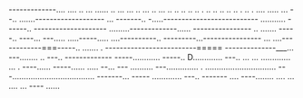 -------------.... .... .. ... ...... .. ... ... .. ... .. ... .. .. .. .. .. . .. .. .. .. .. . .. . .... 
..... ...
--.. .......-------------------
... -------.. -.....--------------------------
........... ------.. --------------------
.........-------------...... ----------------
.. ....... -----.. ----... 
---..... .....-----..... ....----------.. ---------...----------------
... ....------------===-----.. ....... . -------------------------=====
--------------___... ---........ .. ---.. -------------
-----............  -----.. D............. ---.. 
... ... ............. ... . ----...... -----...... ..... --... ---
.......... ---.............. . 
............................... 
---.................................... -------... -----
............. ---.. -------
.... ----........ 
.... 
... ....    ... ----
...... 
